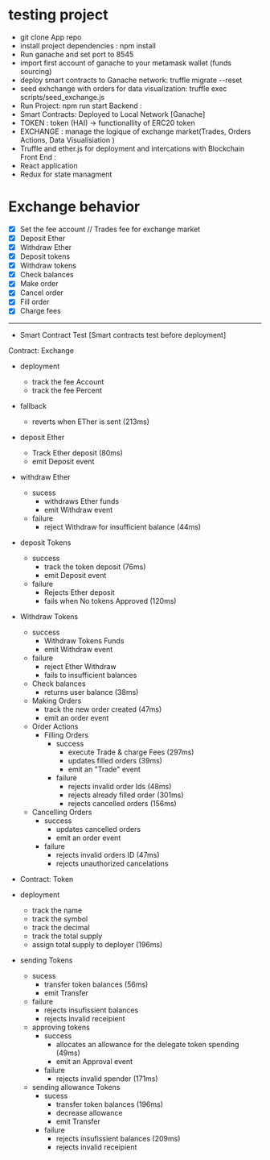 
# testing project
  - git clone App repo
  - install project dependencies : npm install
  - Run ganache and set port to 8545
  - import first account of ganache to your metamask wallet (funds sourcing)
  - deploy smart contracts to Ganache network: truffle migrate --reset
  - seed exhchange with orders for data visualization: truffle exec scripts/seed_exchange.js
  - Run Project: npm run start
Backend :
- Smart Contracts: Deployed to Local Network [Ganache]
- TOKEN : token (HAI) -> functionallity of ERC20 token
- EXCHANGE : manage the logique of exchange market(Trades, Orders Actions, Data Visualisiation )
- Truffle and ether.js for deployment and intercations with Blockchain
Front End :
- React application
- Redux for state managment
# Exchange behavior
  - [X] Set the fee account  // Trades fee for exchange market
  - [X] Deposit Ether
  - [X] Withdraw Ether
  - [X] Deposit tokens
  - [X] Withdraw tokens
  - [X] Check balances
  - [X] Make order
  - [X] Cancel order
  - [X] Fill order
  - [X] Charge fees
-------------------
  - Smart Contract Test [Smart contracts test before deployment]

  Contract: Exchange
  - deployment
      - track the fee Account
      - track the fee Percent
  - fallback
      - reverts when ETher is sent (213ms)
  - deposit Ether
      - Track Ether deposit (80ms)
      - emit Deposit event
  - withdraw Ether
      - sucess
        - withdraws Ether funds
        - emit Withdraw event
      - failure
          - reject Withdraw for insufficient balance (44ms)
  - deposit Tokens
      - success
        - track the token deposit (76ms)
        - emit Deposit event
      - failure
        - Rejects Ether deposit
        - fails when No tokens Approved (120ms)
  - Withdraw Tokens
    - success
        - Withdraw Tokens Funds
        - emit Withdraw event
    - failure
        - reject Ether Withdraw
        - fails to insufficient balances
    - Check balances
      - returns user balance (38ms)
    - Making Orders
      - track the new order created  (47ms)
      - emit an order event
    - Order Actions
      - Filling Orders
        - success
          - execute Trade & charge Fees (297ms)
          - updates filled orders (39ms)
          - emit an "Trade" event
        - failure
          - rejects invalid order Ids (48ms)
          - rejects already filled order (301ms)
          - rejects cancelled orders (156ms)
    - Cancelling Orders
        - success
          - updates cancelled orders
          - emit an order event
        - failure
          - rejects invalid orders ID (47ms)
          - rejects unauthorized cancelations

  - Contract: Token
  - deployment
      - track the name
      - track the symbol
      - track the decimal
      - track the total supply
      - assign total supply to deployer (196ms)
  - sending Tokens
    - sucess
      - transfer token balances (56ms)
      - emit Transfer
    - failure
        - rejects insufissient balances
        - rejects invalid receipient
    - approving tokens
      - success
        - allocates an allowance for the delegate token spending (49ms)
        - emit an Approval event
      - failure
        - rejects invalid spender (171ms)
    - sending allowance Tokens
      - sucess
        - transfer token balances (196ms)
        - decrease  allowance
        - emit Transfer
      - failure
        - rejects insufissient balances (209ms)
        - rejects invalid receipient

